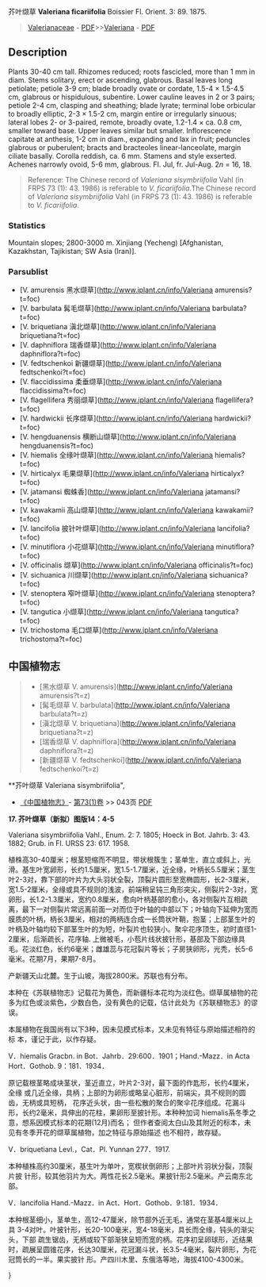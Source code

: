 芥叶缬草 **Valeriana ficariifolia** Boissier Fl. Orient. 3: 89. 1875.

> [Valerianaceae](http://www.iplant.cn/info/Valerianaceae?t=foc) - [PDF](http://www.iplant.cn/foc/pdf/Valerianaceae.pdf)>>[Valeriana](http://www.iplant.cn/info/Valeriana?t=foc) - [PDF](http://www.iplant.cn/foc/pdf/Valeriana.pdf)

## Description

Plants 30-40 cm tall. Rhizomes reduced; roots fascicled, more than 1 mm in diam. Stems solitary, erect or ascending, glabrous. Basal leaves long petiolate; petiole 3-9 cm; blade broadly ovate or cordate, 1.5-4 × 1.5-4.5 cm, glabrous or hispidulous, subentire. Lower cauline leaves in 2 or 3 pairs; petiole 2-4 cm, clasping and sheathing; blade lyrate; terminal lobe orbicular to broadly elliptic, 2-3 × 1.5-2 cm, margin entire or irregularly sinuous; lateral lobes 2- or 3-paired, remote, broadly ovate, 1.2-1.4 × ca. 0.8 cm, smaller toward base. Upper leaves similar but smaller. Inflorescence capitate at anthesis, 1-2 cm in diam., expanding and lax in fruit; peduncles glabrous or puberulent; bracts and bracteoles linear-lanceolate, margin ciliate basally. Corolla reddish, ca. 6 mm. Stamens and style exserted. Achenes narrowly ovoid, 5-6 mm, glabrous. Fl. Jul, fr. Jul-Aug. 2*n* = 16, 18.


> Reference: 
> The Chinese record of *Valeriana sisymbriifolia* Vahl (in FRPS 73 (1): 43. 1986) is referable to *V. ficariifolia*.The Chinese record of *Valeriana sisymbriifolia* Vahl (in FRPS 73 (1): 43. 1986) is referable to *V. ficariifolia*.

### Statistics
Mountain slopes; 2800-3000 m. Xinjiang (Yecheng) [Afghanistan, Kazakhstan, Tajikistan; SW Asia (Iran)].



### Parsublist

* [V.  amurensis  黑水缬草](http://www.iplant.cn/info/Valeriana amurensis?t=foc)
* [V.  barbulata  髯毛缬草](http://www.iplant.cn/info/Valeriana barbulata?t=foc)
* [V.  briquetiana  滇北缬草](http://www.iplant.cn/info/Valeriana briquetiana?t=foc)
* [V.  daphniflora  瑞香缬草](http://www.iplant.cn/info/Valeriana daphniflora?t=foc)
* [V.  fedtschenkoi  新疆缬草](http://www.iplant.cn/info/Valeriana fedtschenkoi?t=foc)
* [V.  flaccidissima  柔垂缬草](http://www.iplant.cn/info/Valeriana flaccidissima?t=foc)
* [V.  flagellifera  秀丽缬草](http://www.iplant.cn/info/Valeriana flagellifera?t=foc)
* [V.  hardwickii  长序缬草](http://www.iplant.cn/info/Valeriana hardwickii?t=foc)
* [V.  hengduanensis  横断山缬草](http://www.iplant.cn/info/Valeriana hengduanensis?t=foc)
* [V.  hiemalis  全缘叶缬草](http://www.iplant.cn/info/Valeriana hiemalis?t=foc)
* [V.  hirticalyx  毛果缬草](http://www.iplant.cn/info/Valeriana hirticalyx?t=foc)
* [V.  jatamansi  蜘蛛香](http://www.iplant.cn/info/Valeriana jatamansi?t=foc)
* [V.  kawakamii  高山缬草](http://www.iplant.cn/info/Valeriana kawakamii?t=foc)
* [V.  lancifolia  披针叶缬草](http://www.iplant.cn/info/Valeriana lancifolia?t=foc)
* [V.  minutiflora  小花缬草](http://www.iplant.cn/info/Valeriana minutiflora?t=foc)
* [V.  officinalis  缬草](http://www.iplant.cn/info/Valeriana officinalis?t=foc)
* [V.  sichuanica  川缬草](http://www.iplant.cn/info/Valeriana sichuanica?t=foc)
* [V.  stenoptera  窄叶缬草](http://www.iplant.cn/info/Valeriana stenoptera?t=foc)
* [V.  tangutica  小缬草](http://www.iplant.cn/info/Valeriana tangutica?t=foc)
* [V.  trichostoma  毛口缬草](http://www.iplant.cn/info/Valeriana trichostoma?t=foc)


## 中国植物志

> * [黑水缬草  V.  amurensis](http://www.iplant.cn/info/Valeriana amurensis?t=z)
> * [髯毛缬草  V.  barbulata](http://www.iplant.cn/info/Valeriana barbulata?t=z)
> * [滇北缬草  V.  briquetiana](http://www.iplant.cn/info/Valeriana briquetiana?t=z)
> * [瑞香缬草  V.  daphniflora](http://www.iplant.cn/info/Valeriana daphniflora?t=z)
> * [新疆缬草  V.  fedtschenkoi](http://www.iplant.cn/info/Valeriana fedtschenkoi?t=z)


**芥叶缬草 Valeriana sisymbriifolia",



* [《中国植物志》](http://www.iplant.cn/frps)- [第73(1)卷](http://www.iplant.cn/frps/vol/73(1)) >> 043页 [PDF](http://www.iplant.cn/frps/pdf/73(1)/043a.PDF)


**17. 芥叶缬草（新拟）图版14：4-5**

Valeriana sisymbriifolia Vahl., Enum. 2: 7. 1805; Hoeck in Bot. Jahrb. 3: 43. 1882; Grub. in Fl. URSS 23: 617. 1958.

植株高30-40厘米；根茎短缩而不明显，带状根簇生；茎单生，直立或斜上，光滑。基生叶宽卵形，长约1.5厘米，宽1.5-1.7厘米，近全缘，叶柄长5.5厘米；茎生叶2-3对，靠下部的叶片为大头羽状全裂，顶裂片圆形至宽椭圆形，长2-3厘米，宽1.5-2厘米，全缘或具不规则的浅波，前端稍呈钝三角形突尖，侧裂片2-3对，宽卵形，长1.2-1.3厘米，宽约0.8厘米，愈向叶柄基部的愈小，各对侧裂片互相疏离，最下一对侧裂片常远离前面一对而位于叶轴的中部以下；叶轴向下延伸为宽而膜质的叶柄，柄长3厘米，相对的两柄连合成一长筒状叶鞘，抱茎；上部茎生叶的叶柄及叶轴均较下部茎生叶的为短，叶裂片也较狭小。聚伞花序顶生，初时直径1-2厘米，后渐疏长，花序轴. 上微被毛，小苞片线状披针形，基部及下部边缘具毛。花淡红色，长约6毫米；雌雄蕊与花冠裂片等长；子房狭卵形，光秃，长5-6毫米。花期7月，果期7-8月。

产新疆天山北麓。生于山坡，海拔2800米。苏联也有分布。

本种在《苏联植物志》记载花为黄色，而新疆标本花均为淡红色。缬草属植物的花多为红色或淡紫色，少数白色，没有黄色的记载，估计此处为《苏联植物志》的谬误。

本属植物在我国尚有以下3种，因未见模式标本，又未见有特征与原始描述相符的标 本，谨记于此，以作存疑。  

V．hiemalis Gracbn. in Bot．Jahrb．29:600．1901；Hand.-Mazz．in Acta Hort．Gothob. 9：181．1934．

原记载根茎略成块茎状，茎近直立，叶片2-3对，最下面的作匙形，长约4厘米，全缘 或几近全缘，具柄；上部的为卵形或略呈心脏形，前端尖，具不规则的圆齿，无柄或具短柄， 花序近头状，由一些松散的聚合的聚伞花序组成。花漏斗形，长约2毫米，具伸出的花柱，果卵形至披针形。本种种加词 hiemalis系冬季之意，想系因模式标本的花期(12月)而名； 但作者查阅太白山及其附近的标本，未见有冬季开花的缬草属植物，加之特征与原始描述 也不相符，故存疑。

V．briquetiana Levl.，Cat．Pl. Yunnan 277．1917.

本种植株高约30厘米，基生叶为单叶，宽楔状倒卵形；上部叶片羽状分裂，顶裂片披 针形，较其他羽片为大。两性花长2.5毫米。果披针形2.5毫米。产云南东北部。 

V．lancifolia Hand.-Mazz．in Act．Hort．Gothob．9:181．1934． 

本种根茎细小，茎单生，高12-47厘米，除节部外近无毛，通常在茎基4厘米以上具 3-4对叶。叶披针形，长20-100毫米，宽4-18毫米，具长而全缘，钝头的渐尖头，下部 疏生锯齿，无柄或较下部渐狭呈短而宽的柄。花序初呈卵球形，近结果时，疏展呈圆锥花序，长达30厘米，花冠漏斗状，长3.5-4毫米，裂片卵形，为花冠筒长的一半。果实披针 形。产四川木里、东俄洛等地，海拔4100-4300米。



}